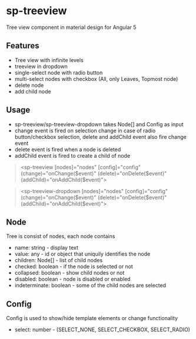 # sp-treeview
Tree view component in material design for Angular 5

## Features
- Tree view with infinite levels
- treeview in dropdown
- single-select node with radio button
- multi-select nodes with checkbox (All, only Leaves, Topmost node)
- delete node
- add child node

## Usage

- sp-treeview/sp-treeview-dropdown takes Node[] and Config as input
- change event is fired on selection change in case of radio button/checkbox selection, delete and addChild event also fire change event
- delete event is fired when a node is deleted
- addChild event is fired to create a child of node

> <sp-treeview [nodes]="nodes" [config]="config" (change)="onChange($event)" (delete)="onDelete($event)" (addChild)="onAddChild($event)"></sp-treeview>

> <sp-treeview-dropdown [nodes]="nodes" [config]="config" (change)="onChange($event)" (delete)="onDelete($event)" (addChild)="onAddChild($event)"></sp-treeview-dropdown>

## Node

Tree is consist of nodes, each node contains

- name: string - display text
- value: any -  id or object that uniquily identifies the node
- children: Node[] - list of child nodes
- checked: boolean - if the node is selected or not
- collapsed: boolean - show child nodes or not
- disabled: boolean - node is disabled or enabled
- indeterminate: boolean - some of the child nodes are selected

## Config

Config is used to show/hide template elements or change functionality

- select: number - (SELECT_NONE, SELECT_CHECKBOX, SELECT_RADIO)